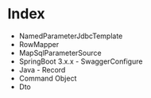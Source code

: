 
# Index
- NamedParameterJdbcTemplate
- RowMapper
- MapSqlParameterSource
- SpringBoot 3.x.x - SwaggerConfigure
- Java - Record
- Command Object
- Dto



